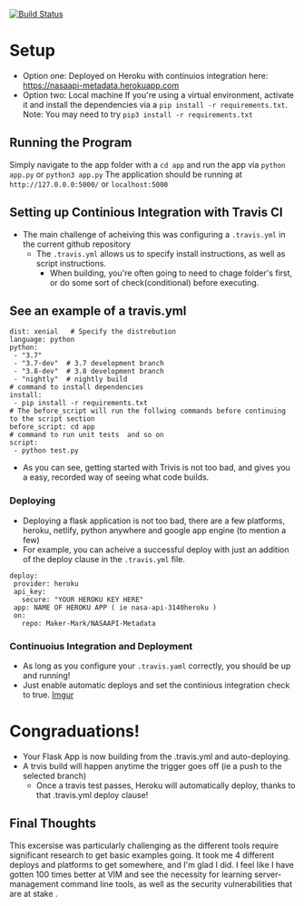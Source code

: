 [![Build Status](https://travis-ci.org/Maker-Mark/NASAAPI-Metadata.svg?branch=master)](https://travis-ci.org/Maker-Mark/NASAAPI-Metadata)
# Setup
- Option one: Deployed on Heroku with continuios integration here: https://nasaapi-metadata.herokuapp.com
- Option two: Local machine
If you're using a virtual environment, activate it and install the dependencies via a `pip install -r requirements.txt`.
Note: You may need to try `pip3 install -r requirements.txt`

## Running the Program

Simply navigate to the app folder with a `cd app` and run the app via `python app.py` or `python3 app.py`
The application should be running at `http://127.0.0.0:5000/` or `localhost:5000`

## Setting up Continious Integration with Travis CI
- The main challenge of acheiving this was configuring a `.travis.yml` in  the current github repository
  - The `.travis.yml` allows us to specify install instructions, as well as script instructions.
      - When building, you're often going to need to chage folder's first, or do some sort of check(conditional) before executing.
 ## See an example of a travis.yml
 ``` 
dist: xenial   # Specify the distrebution
language: python
python:
  - "3.7"
  - "3.7-dev"  # 3.7 development branch
  - "3.8-dev"  # 3.8 development branch
  - "nightly"  # nightly build
# command to install dependencies
install:
  - pip install -r requirements.txt
# The before_script will run the follwing commands before continuing to the script section  
before_script: cd app
# command to run unit tests  and so on
script:
  - python test.py 
  ```
  - As you can see, getting started with Trivis is not too bad, and gives you a easy, recorded way of seeing what code builds.
### Deploying
  - Deploying a flask application is not too bad, there are a few platforms, heroku, netlify, python anywhere and google app engine (to mention a few)
  - For example, you can acheive a successful deploy with just an addition of the deploy clause in the `.travis.yml`
 file.
 ```
 deploy:
  provider: heroku
  api_key:
    secure: "YOUR HEROKU KEY HERE"
  app: NAME OF HEROKU APP ( ie nasa-api-3140heroku )
  on:
    repo: Maker-Mark/NASAAPI-Metadata
 ```
 ### Continuoius Integration and Deployment
  - As long as you configure your `.travis.yaml` correctly, you should be up and running!
  - Just enable automatic deploys and set the continious integration check to true.
  [Imgur](https://imgur.com/XLdxumu)
 
# Congraduations! 
  - Your Flask App is now building from the .travis.yml and auto-deploying.
  - A trvis build will happen anytime the trigger goes off (ie a push to the selected branch)
    - Once a travis test passes, Heroku will automatically deploy, thanks to that .travis.yml deploy clause!
 ## Final Thoughts   
This excersise  was particularly challenging as the different tools require significant research to get basic examples going. It took me 4 different deploys and platforms to get somewhere, and I'm glad I did. I feel like I have gotten 100 times better at VIM and see the necessity for learning server-management command line tools, as well as the security vulnerabilities that are at stake .
